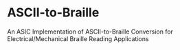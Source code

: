 # ASCII-to-Braille
An ASIC Implementation of ASCII-to-Braille Conversion for Electrical/Mechanical Braille Reading Applications
